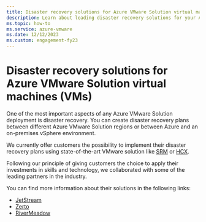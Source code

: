 ```yaml
---
title: Disaster recovery solutions for Azure VMware Solution virtual machines
description: Learn about leading disaster recovery solutions for your Azure VMware Solution private cloud.
ms.topic: how-to
ms.service: azure-vmware
ms.date: 12/12/2023
ms.custom: engagement-fy23
---
```


# Disaster recovery solutions for Azure VMware Solution virtual machines (VMs)

One of the most important aspects of any Azure VMware Solution deployment is disaster recovery. You can create disaster recovery plans between different Azure VMware Solution regions or between Azure and an on-premises vSphere environment. 

We currently offer customers the possibility to implement their disaster recovery plans using state-of-the-art VMware solution like [SRM](disaster-recovery-using-vmware-site-recovery-manager.md) or [HCX](deploy-disaster-recovery-using-vmware-hcx.md).

Following our principle of giving customers the choice to apply their investments in skills and technology, we collaborated with some of the leading partners in the industry. 

You can find more information about their solutions in the following links:
- [JetStream](https://www.jetstreamsoft.com/2020/09/28/disaster-recovery-for-avs/)
- [Zerto](https://help.zerto.com/bundle/Install.AVS.HTML/page/Prerequisites_Zerto_AVS.htm)
- [RiverMeadow](https://www.rivermeadow.com/disaster-recovery-azure-blob)
